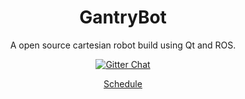 <h1 align="center">GantryBot</h1>
<p align="center">
</p>
<p align="center">A open source cartesian robot build using Qt and ROS.</p>
<p align="center">
  <a href='https://gitter.im/GantryBot?utm_source=share-link&utm_medium=link&utm_campaign=share-link'>
    <img src='https://badges.gitter.im/Join%20Chat.svg' alt='Gitter Chat' />
  </a>
</p>

<p align="center"> 
  <a href='https://docs.google.com/spreadsheets/d/1vCUmwx6uWVu4fmCTzdO-bj_zkyh_DBMIRnOWzgxt28A/edit?usp=sharing'>Schedule</a>
</p>
